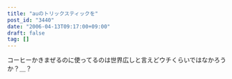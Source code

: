 ```yaml
---
title: "auのトリックスティックを"
post_id: "3440"
date: "2006-04-13T09:17:00+09:00"
draft: false
tag: []
---
```



コーヒーかきまぜるのに使ってるのは世界広しと言えどウチくらいではなかろうか？＿？
